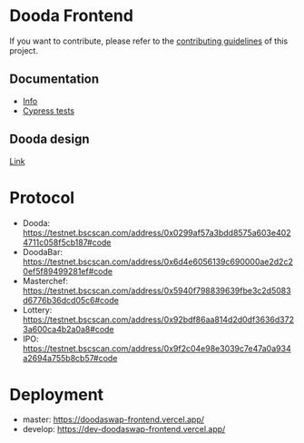 # Dooda Frontend

If you want to contribute, please refer to the [contributing guidelines](./CONTRIBUTING.md) of this project.

## Documentation

- [Info](doc/Info.md)
- [Cypress tests](doc/Cypress.md)

## Dooda design

[Link](https://www.figma.com/file/VyvEHGNcPI5SKje1gskUsW/DOODA-Defi-Copy?node-id=0%3A1)

# Protocol

- Dooda: https://testnet.bscscan.com/address/0x0299af57a3bdd8575a603e4024711c058f5cb187#code
- DoodaBar: https://testnet.bscscan.com/address/0x6d4e6056139c690000ae2d2c20ef5f89499281ef#code
- Masterchef: https://testnet.bscscan.com/address/0x5940f798839639fbe3c2d5083d6776b36dcd05c6#code
- Lottery: https://testnet.bscscan.com/address/0x92bdf86aa814d2d0df3636d3723a600ca4b2a0a8#code
- IPO: https://testnet.bscscan.com/address/0x9f2c04e98e3039c7e47a0a934a2694a755b8cb57#code

# Deployment

- master: https://doodaswap-frontend.vercel.app/ 
- develop: https://dev-doodaswap-frontend.vercel.app/
